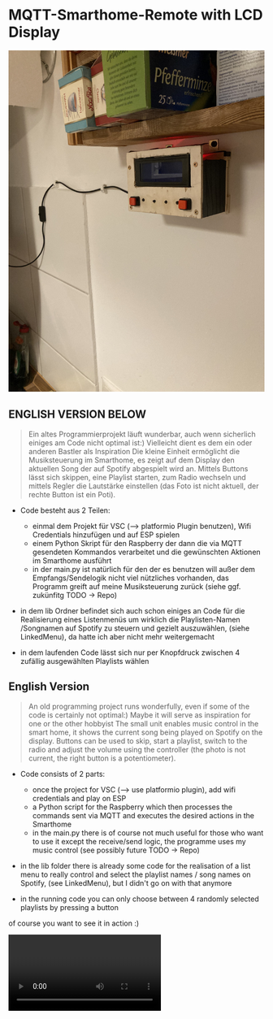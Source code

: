 # MQTT-Smarthome-Remote with LCD Display

![grafik](./IMG_0329.jpg)

## ENGLISH VERSION BELOW

> Ein altes Programmierprojekt läuft wunderbar, auch wenn sicherlich einiges am Code nicht optimal ist:)
> Vielleicht dient es dem ein oder anderen Bastler als Inspiration
> Die kleine Einheit  ermöglicht die Musiksteuerung im Smarthome, es zeigt auf dem Display den aktuellen Song der auf Spotify abgespielt wird an.
> Mittels Buttons lässt sich skippen, eine Playlist starten, zum Radio wechseln und mittels Regler die Lautstärke einstellen (das Foto ist nicht aktuell, der rechte Button ist ein Poti).


- Code besteht aus 2 Teilen:
    - einmal dem Projekt für VSC (--> platformio Plugin benutzen), Wifi Credentials hinzufügen und auf ESP spielen
    - einem Python Skript für den Raspberry der dann die via MQTT gesendeten Kommandos verarbeitet und die gewünschten Aktionen im Smarthome ausführt
    - in der main.py ist natürlich für den der es benutzen will außer dem Empfangs/Sendelogik nicht viel nützliches vorhanden, das Programm greift auf meine Musiksteuerung zurück (siehe ggf. zukünfitg  TODO -> Repo)


- in dem lib Ordner befindet sich auch schon einiges an Code für die Realisierung eines Listenmenüs um wirklich die Playlisten-Namen /Songnamen  auf Spotify zu steuern und gezielt auszuwählen, (siehe LinkedMenu), da hatte ich aber nicht mehr weitergemacht

- in dem laufenden Code lässt sich nur per Knopfdruck zwischen 4 zufällig ausgewählten Playlists wählen
  

## English Version

> An old programming project runs wonderfully, even if some of the code is certainly not optimal:)
> Maybe it will serve as inspiration for one or the other hobbyist
> The small unit enables music control in the smart home, it shows the current song being played on Spotify on the display.
> Buttons can be used to skip, start a playlist, switch to the radio and adjust the volume using the controller (the photo is not current, the right button is a potentiometer).


- Code consists of 2 parts:
    - once the project for VSC (--> use platformio plugin), add wifi credentials and play on ESP
    - a Python script for the Raspberry which then processes the commands sent via MQTT and executes the desired actions in the Smarthome
    - in the main.py there is of course not much useful for those who want to use it except the receive/send logic, the programme uses my music control (see possibly future TODO -> Repo)


- in the lib folder there is already some code for the realisation of a list menu to really control and select the playlist names / song names on Spotify, (see LinkedMenu), but I didn't go on with that anymore

- in the running code you can only choose between 4 randomly selected playlists by pressing a button
  


of course you want to see it in action :)

![](video.mov)

